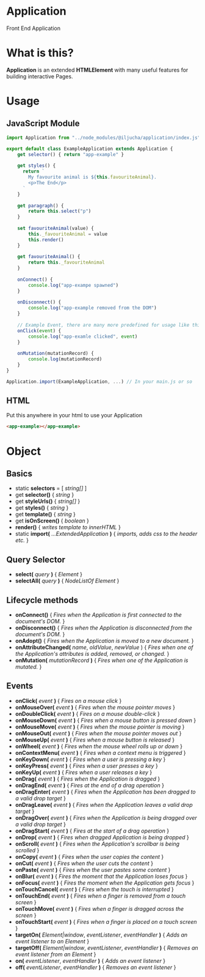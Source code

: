 # Application
Front End Application

# What is this?
**Application** is an extended **HTMLElement** with many useful features for building interactive Pages.

# Usage
## JavaScript Module
```javascript
import Application from "../node_modules/@iljucha/application/index.js"

export default class ExampleApplication extends Application {
    get selector() { return "app-example" }
    
    get styles() {
      return `
        My favourite animal is ${this.favouriteAnimal}.
        <p>The End</p>
      `
    }
    
    get paragraph() {
        return this.select("p")
    }
    
    set favouriteAnimal(value) {
        this._favouriteAnimal = value
        this.render()
    }
    
    get favouriteAnimal() {
        return this._favouriteAnimal
    }
    
    onConnect() {
        console.log("app-exampe spawned")
    }
    
    onDisconnect() {
        console.log("app-example removed from the DOM")
    }
    
    // Example Event, there are many more predefined for usage like this
    onClick(event) {
        console.log("app-examle clicked", event)
    }
    
    onMutation(mutationRecord) {
        console.log(mutationRecord)
    }
}

Application.import(ExampleApplication, ...) // In your main.js or so
```
## HTML
Put this anywhere in your html to use your Application
```html
<app-example></app-example>
```

# Object
## Basics
* static **selectors** = [ *string[]* ]
* get **selector()** { *string* }
* get **styleUrls()** { *string[]* }
* get **styles()** { *string* }
* get **template()** { *string* }
* get **isOnScreen()** { *boolean* }
* **render()** { *writes template to innerHTML* }
* static **import(** *...ExtendedApplication* **)** { *imports, adds css to the header etc.* }

## Query Selector
* **select(** *query* **)** { *Element* }
* **selectAll(** *query* **)** { *NodeListOf Element* } 

## Lifecycle methods
* **onConnect()** { *Fires when the Application is first connected to the document's DOM.* }
* **onDisconnect()** { *Fires when the Application is disconnected from the document's DOM.* }
* **onAdopt()** { *Fires when the Application is moved to a new document.* }
* **onAttributeChanged(** *name*, *oldValue*, *newValue* ) { *Fires when one of the Application's attributes is added, removed, or changed.* }
* **onMutation(** *mutationRecord* **)** { *Fires when one of the Application is mutated.* }

## Events
* **onClick(** *event* **)** { *Fires on a mouse click* }
* **onMouseOver(** *event* **)** { *Fires when the mouse pointer moves* }
* **onDoubleClick(** *event* **)** { *Fires on a mouse double-click* }
* **onMouseDown(** *event* **)** { *Fires when a mouse button is pressed down* }
* **onMouseMove(** *event* **)** { *Fires when the mouse pointer is moving* }
* **onMouseOut(** *event* **)** { *Fires when the mouse pointer moves out* }
* **onMouseUp(** *event* **)** { *Fires when a mouse button is released* }
* **onWheel(** *event* **)** { *Fires when the mouse wheel rolls up or down* }
* **onContextMenu(** *event* **)** { *Fires when a context menu is triggered* }
* **onKeyDown(** *event* **)** { *Fires when a user is pressing a key* }
* **onKeyPress(** *event* **)** { *Fires when a user presses a key* }
* **onKeyUp(** *event* **)** { *Fires when a user releases a key* }
* **onDrag(** *event* **)** { *Fires when the Application is dragged* }
* **onDragEnd(** *event* **)** { *Fires at the end of a drag operation* }
* **onDragEnter(** *event* **)** { *Fires when the Application has been dragged to a valid drop target* }
* **onDragLeave(** *event* **)** { *Fires when the Application leaves a valid drop target* }
* **onDragOver(** *event* **)** { *Fires when the Application is being dragged over a valid drop target* }
* **onDragStart(** *event* **)** { *Fires at the start of a drag operation* }
* **onDrop(** *event* **)** { *Fires when dragged Application is being dropped* }
* **onScroll(** *event* **)** { *Fires when the Application's scrollbar is being scrolled* }
* **onCopy(** *event* **)** { *Fires when the user copies the content* }
* **onCut(** *event* **)** { *Fires when the user cuts the content* }
* **onPaste(** *event* **)** { *Fires when the user pastes some content* }
* **onBlur(** *event* **)** { *Fires the moment that the Application loses focus* }
* **onFocus(** *event* **)** { *Fires the moment when the Application gets focus* }
* **onTouchCancel(** *event* **)** { *Fires when the touch is interrupted* }
* **onTouchEnd(** *event* **)** { *Fires when a finger is removed from a touch screen* }
* **onTouchMove(** *event* **)** { *Fires when a finger is dragged across the screen* }
* **onTouchStart(** *event* **)** { *Fires when a finger is placed on a touch screen* }
* **targetOn(** *Element|window*, *eventListener*, *eventHandler* **)** { *Adds an event listener to an Element* }
* **targetOff(** *Element|window*, *eventListener*, *eventHandler* **)** { *Removes an event listener from an Element* }
* **on(** *eventListener*, *eventHandler* **)** { *Adds an event listener* }
* **off(** *eventListener*, *eventHandler* **)** { *Removes an event listener* }
